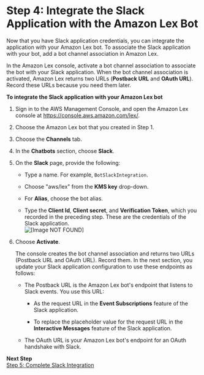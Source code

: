 # Step 4: Integrate the Slack Application with the Amazon Lex Bot<a name="slack-bot-assoc-create-assoc"></a>

Now that you have Slack application credentials, you can integrate the application with your Amazon Lex bot\. To associate the Slack application with your bot, add a bot channel association in Amazon Lex\.

In the Amazon Lex console, activate a bot channel association to associate the bot with your Slack application\. When the bot channel association is activated, Amazon Lex returns two URLs \(**Postback URL** and **OAuth URL**\)\. Record these URLs because you need them later\.

**To integrate the Slack application with your Amazon Lex bot**

1. Sign in to the AWS Management Console, and open the Amazon Lex console at [https://console\.aws\.amazon\.com/lex/](https://console.aws.amazon.com/lex/)\. 

1. Choose the Amazon Lex bot that you created in Step 1\.

1. Choose the **Channels** tab\.

1. In the **Chatbots** section, choose **Slack**\. 

1. On the **Slack** page, provide the following:

   + Type a name\. For example, `BotSlackIntegration`\.

   + Choose "aws/lex" from the **KMS key** drop\-down\.

   + For **Alias**, choose the bot alias\.

   + Type the **Client Id**, **Client secret**, and **Verification Token**, which you recorded in the preceding step\. These are the credentials of the Slack application\.   
![\[Image NOT FOUND\]](http://docs.aws.amazon.com/lex/latest/dg/images/slack-10a.png)

1. Choose **Activate**\. 

   The console creates the bot channel association and returns two URLs \(Postback URL and OAuth URL\)\. Record them\. In the next section, you update your Slack application configuration to use these endpoints as follows:

   + The Postback URL is the Amazon Lex bot's endpoint that listens to Slack events\. You use this URL: 

     + As the request URL in the **Event Subscriptions** feature of the Slack application\.

     + To replace the placeholder value for the request URL in the **Interactive Messages** feature of the Slack application\.

   + The OAuth URL is your Amazon Lex bot's endpoint for an OAuth handshake with Slack\. 

**Next Step**  
[Step 5: Complete Slack Integration](slack-bot-back-in-slack-console.md)